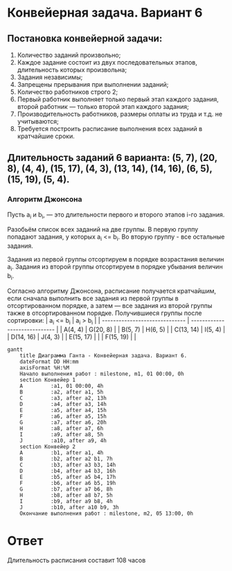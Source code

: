 # Конвейерная задача. Вариант 6
## Постановка конвейерной задачи:
1. Количество заданий произвольно;
2. Каждое задание состоит из двух последовательных этапов, длительность которых произвольна;
3. Задания независимы;
4. Запрещены прерывания при выполнении заданий;
5. Количество работников строго 2;
6. Первый работник выполняет только первый этап каждого задания, второй работник — только второй этап каждого задания;
7. Производительность работников, размеры оплаты из труда и т.д. не учитываются;
8. Требуется построить расписание выполнения всех заданий в кратчайшие сроки.
## Длительность заданий 6 варианта: (5, 7), (20, 8), (4, 4), (15, 17), (4, 3), (13, 14), (14, 16), (6, 5), (15, 19), (5, 4).

### Алгоритм Джонсона
Пусть а<sub>i</sub> и b<sub>i</sub>, — это длительности первого и второго 
этапов i-го задания. 

Разобьём список всех заданий на две группы. В первую группу попадают задания, у которых а<sub>i</sub> <= b<sub>i</sub>. Во вторую группу - все остальные задания. 

Задания из первой группы отсортируем в порядке возрастания величин а<sub>i</sub>. Задания из второй группы отсортируем в порядке убывания величин b<sub>i</sub>.

Согласно алгоритму Джонсона, расписание получается кратчайшим, если сначала выполнить все задания из первой группы в отсортированном порядке, а затем — все задания из второй группы также в отсортированном порядке.
Получившиеся группы после сортировки: 
| а<sub>i</sub> <= b<sub>i</sub> | а<sub>i</sub> > b<sub>i</sub> | 
| ------------------------------ | ----------------------------- | 
|             A(4, 4)            |            G(20, 8)           | 
|             B(5, 7)            |            H(6, 5)            | 
|             C(13, 14)          |            I(5, 4)            | 
|             D(14, 16)          |            J(4, 3)            | 
|             E(15, 17)          |                               | 
|             F(15, 19)          |                               | 

```mermaid
gantt
    title Диаграмма Ганта - Конвейерная задача. Вариант 6.
    dateFormat DD HH:mm    
    axisFormat %H:%M
    Начало выполнения работ : milestone, m1, 01 00:00, 0h
    section Конвейер 1
    A         :a1, 01 00:00, 4h
    B         :a2, after a1, 5h
    C         :a3, after a2, 13h
    D         :a4, after a3, 14h
    E         :a5, after a4, 15h
    F         :a6, after a5, 15h
    G         :a7, after a6, 20h
    H         :a8, after a7, 6h
    I         :a9, after a8, 5h
    J         :a10, after a9, 4h
    section Конвейер 2
    A         :b1, after a1, 4h
    B         :b2, after a2 b1, 7h
    C         :b3, after a3 b3, 14h
    D         :b4, after a4 b3, 16h
    E         :b5, after a5 b4, 17h
    F         :b6, after a6 b5, 19h
    G         :b7, after a7 b6, 8h
    H         :b8, after a8 b7, 5h
    I         :b9, after a9 b8, 4h
    J         :b10, after a10 b9, 3h
    Окончание выполнения работ : milestone, m2, 05 13:00, 0h
```
# Ответ
Длительность расписания составит 108 часов
